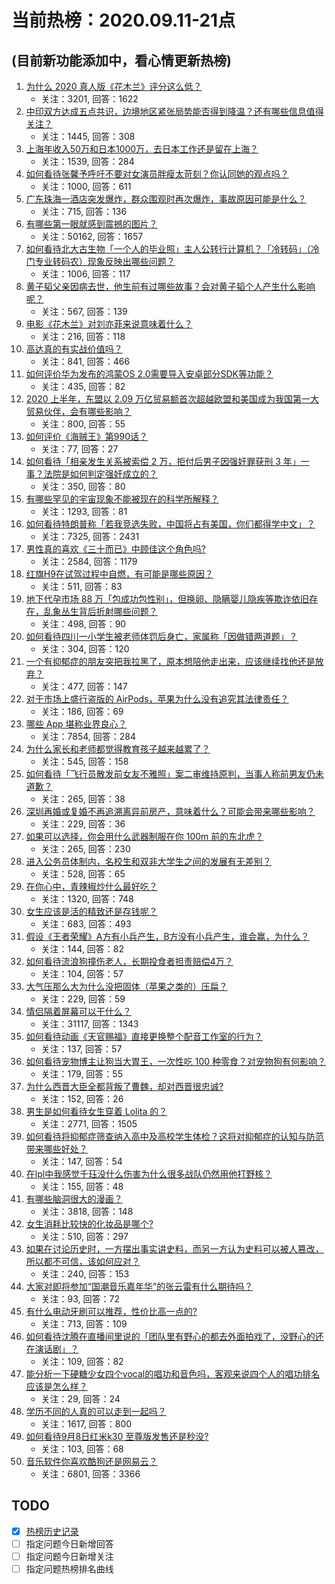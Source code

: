 # 当前热榜：2020.09.11-21点
## (目前新功能添加中，看心情更新热榜)
1. [为什么 2020 真人版《花木兰》评分这么低？](https://www.zhihu.com/question/419451113)
    * 关注：3201, 回答：1622
2. [中印双方达成五点共识，边境地区紧张局势能否得到降温？还有哪些信息值得关注？](https://www.zhihu.com/question/420516689)
    * 关注：1445, 回答：308
3. [上海年收入50万和日本1000万，去日本工作还是留在上海？](https://www.zhihu.com/question/418074855)
    * 关注：1539, 回答：284
4. [如何看待张馨予呼吁不要对女演员胖瘦太苛刻？你认同她的观点吗？](https://www.zhihu.com/question/420521548)
    * 关注：1000, 回答：611
5. [广东珠海一酒店突发爆炸，群众围观时再次爆炸，事故原因可能是什么？](https://www.zhihu.com/question/420530173)
    * 关注：715, 回答：136
6. [有哪些第一眼就感到震撼的图片？](https://www.zhihu.com/question/38178765)
    * 关注：50162, 回答：1657
7. [如何看待北大古生物「一个人的毕业照」主人公转行计算机？「冷转码」（冷门专业转码农）现象反映出哪些问题？](https://www.zhihu.com/question/420564716)
    * 关注：1006, 回答：117
8. [黄子韬父亲因病去世，他生前有过哪些故事？会对黄子韬个人产生什么影响呢？](https://www.zhihu.com/question/420555185)
    * 关注：567, 回答：139
9. [电影《花木兰》对刘亦菲来说意味着什么？](https://www.zhihu.com/question/419501707)
    * 关注：216, 回答：118
10. [高达真的有实战价值吗？](https://www.zhihu.com/question/345275697)
    * 关注：841, 回答：466
11. [如何评价华为发布的鸿蒙OS 2.0需要导入安卓部分SDK等功能？](https://www.zhihu.com/question/420506693)
    * 关注：435, 回答：82
12. [2020 上半年，东盟以 2.09 万亿贸易额首次超越欧盟和美国成为我国第一大贸易伙伴，会有哪些影响？](https://www.zhihu.com/question/415323495)
    * 关注：800, 回答：55
13. [如何评价《海贼王》第990话？](https://www.zhihu.com/question/418201348)
    * 关注：77, 回答：27
14. [如何看待「相亲发生关系被索偿 2 万，拒付后男子因强奸罪获刑 3 年」一事？法院是如何判定强奸成立的？](https://www.zhihu.com/question/420542884)
    * 关注：350, 回答：80
15. [有哪些罕见的宇宙现象不能被现在的科学所解释？](https://www.zhihu.com/question/419900274)
    * 关注：1293, 回答：81
16. [如何看待特朗普称「若我竞选失败，中国将占有美国，你们都得学中文」？](https://www.zhihu.com/question/413671617)
    * 关注：7325, 回答：2431
17. [男性真的喜欢《三十而已》中顾佳这个角色吗?](https://www.zhihu.com/question/410422179)
    * 关注：2584, 回答：1179
18. [红旗H9在试驾过程中自燃，有可能是哪些原因？](https://www.zhihu.com/question/420285293)
    * 关注：511, 回答：83
19. [地下代孕市场 88 万「包成功包性别」，但换卵、隐瞒婴儿隐疾等欺诈依旧存在，乱象丛生背后折射哪些问题？](https://www.zhihu.com/question/420181040)
    * 关注：498, 回答：90
20. [如何看待四川一小学生被老师体罚后身亡，家属称「因做错两道题」？](https://www.zhihu.com/question/420576931)
    * 关注：304, 回答：120
21. [一个有抑郁症的朋友突把我拉黑了，原本想陪他走出来，应该继续找他还是放弃？](https://www.zhihu.com/question/419363020)
    * 关注：477, 回答：147
22. [对于市场上盛行盗版的 AirPods，苹果为什么没有追究其法律责任？](https://www.zhihu.com/question/404940348)
    * 关注：186, 回答：69
23. [哪些 App 堪称业界良心？](https://www.zhihu.com/question/334267315)
    * 关注：7854, 回答：284
24. [为什么家长和老师都觉得教育孩子越来越累了？](https://www.zhihu.com/question/419365620)
    * 关注：545, 回答：158
25. [如何看待「飞行员散发前女友不雅照」案二审维持原判，当事人称前男友仍未道歉？](https://www.zhihu.com/question/420509007)
    * 关注：265, 回答：38
26. [深圳再婚或复婚不再追溯离异前房产，意味着什么？可能会带来哪些影响？](https://www.zhihu.com/question/420554259)
    * 关注：229, 回答：36
27. [如果可以选择，你会用什么武器制服在你 100m 前的东北虎？](https://www.zhihu.com/question/420143478)
    * 关注：265, 回答：230
28. [进入公务员体制内，名校生和双非大学生之间的发展有无差别？](https://www.zhihu.com/question/313020723)
    * 关注：528, 回答：65
29. [在你心中，青辣椒炒什么最好吃？](https://www.zhihu.com/question/413384143)
    * 关注：1320, 回答：748
30. [女生应该是活的精致还是存钱呢？](https://www.zhihu.com/question/414569178)
    * 关注：683, 回答：493
31. [假设《王者荣耀》A方有小兵产生，B方没有小兵产生，谁会赢，为什么？](https://www.zhihu.com/question/419470522)
    * 关注：144, 回答：82
32. [如何看待流浪狗撞伤老人，长期投食者担责赔偿4万？](https://www.zhihu.com/question/420392563)
    * 关注：104, 回答：57
33. [大气压那么大为什么没把固体（苹果之类的）压扁？](https://www.zhihu.com/question/369360488)
    * 关注：229, 回答：59
34. [情侣隔着屏幕可以干什么？](https://www.zhihu.com/question/368643905)
    * 关注：31117, 回答：1343
35. [如何看待动画《天官赐福》直接更换整个配音工作室的行为？](https://www.zhihu.com/question/420040398)
    * 关注：137, 回答：57
36. [如何看待宠物博主让狗当大胃王，一次性吃 100 种零食？对宠物狗有何影响？](https://www.zhihu.com/question/420538875)
    * 关注：179, 回答：55
37. [为什么西晋大臣全都背叛了曹魏，却对西晋很忠诚?](https://www.zhihu.com/question/417664839)
    * 关注：152, 回答：26
38. [男生是如何看待女生穿着 Lolita 的？](https://www.zhihu.com/question/60411461)
    * 关注：2771, 回答：1505
39. [如何看待将抑郁症筛查纳入高中及高校学生体检？这将对抑郁症的认知与防范带来哪些好处？](https://www.zhihu.com/question/420598692)
    * 关注：147, 回答：54
40. [在lpl中我感觉千珏没什么伤害为什么很多战队仍然用他打野核？](https://www.zhihu.com/question/420008322)
    * 关注：155, 回答：48
41. [有哪些脑洞很大的漫画？](https://www.zhihu.com/question/29535208)
    * 关注：3818, 回答：148
42. [女生消耗比较快的化妆品是哪个?](https://www.zhihu.com/question/418933065)
    * 关注：510, 回答：297
43. [如果在讨论历史时，一方摆出事实讲史料，而另一方认为史料可以被人篡改，所以都不可信，该如何应对？](https://www.zhihu.com/question/414254250)
    * 关注：240, 回答：153
44. [大家对即将参加“国潮音乐嘉年华”的张云雷有什么期待吗？](https://www.zhihu.com/question/420401973)
    * 关注：93, 回答：72
45. [有什么电动牙刷可以推荐，性价比高一点的?](https://www.zhihu.com/question/60840394)
    * 关注：713, 回答：109
46. [如何看待沈腾在直播间里说的「团队里有野心的都去外面拍戏了，没野心的还在演话剧」？](https://www.zhihu.com/question/420574412)
    * 关注：109, 回答：82
47. [能分析一下硬糖少女四个vocal的唱功和音色吗，客观来说四个人的唱功排名应该是怎么样？](https://www.zhihu.com/question/407733119)
    * 关注：29, 回答：24
48. [学历不同的人真的可以走到一起吗？](https://www.zhihu.com/question/419197749)
    * 关注：1617, 回答：800
49. [如何看待9月8日红米k30 至尊版发售还是秒没?](https://www.zhihu.com/question/420005114)
    * 关注：103, 回答：68
50. [音乐软件你喜欢酷狗还是网易云？](https://www.zhihu.com/question/412644834)
    * 关注：6801, 回答：3366
## TODO
* [x] [热榜历史记录](hot_history/AllHot.md)
* [ ] 指定问题今日新增回答
* [ ] 指定问题今日新增关注
* [ ] 指定问题热榜排名曲线
